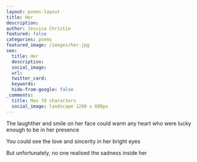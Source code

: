 ```yaml
---
layout: poems-layout
title: Her
description: 
author: Jessica Christie
featured: false
categories: poems
featured_image: /images/her.jpg
seo:
  title: Her
  description:
  social_image:
  url:
  twitter_card:
  keywords:
  hide-from-google: false
_comments:
  title: Max 70 characters
  social_image: landscape 1200 x 600px
---
```

The laughther and smile on her face could warm any heart who were lucky enough to be in her presence

You could see the love and sincerity in her bright eyes

But unfortunately, no one realised the sadness inside her

&nbsp;
